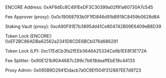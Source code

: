 ENCORE Address: 0xAF6dEc8C491EeDF3C30399a02f91a60730A7c545

Fee Approver (proxy): 0x0c19068793b0F1fD846d91bB918C8459b0628d8A

Staking Vault (proxy): 0xcA90F91E7b3895dd41Ce804742B09E6409eB8D39

Token Lock (ENCORE): 0xEF2BC86ADBa62562a2341D8CDE6BCb076d686291

Token Lock (LP): 0xc17EdCb3fa2fEEb3646A25334Ce8b1EE8f3E172A

Fee Splitter: 0x90E121b90A4687c299c7b618deaffEbE18c44133

Proxy Admin: 0x065B9D2941Ddacb7a0C9Ef504f312887EE7d9723
